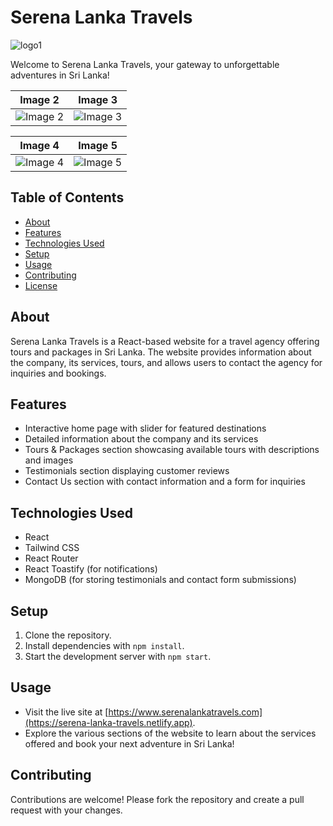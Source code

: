 # Serena Lanka Travels

![logo1](https://github.com/SarangaSiriwardhana9/Serena-Lanka-Travels--React-Website/assets/99233703/eb416252-1fb9-40f8-9a32-68d86e51d418)

Welcome to Serena Lanka Travels, your gateway to unforgettable adventures in Sri Lanka!


| Image 2 | Image 3 |
|---------|---------|
| ![Image 2](https://github.com/SarangaSiriwardhana9/Serena-Lanka-Travels--React-Website/assets/99233703/fbb6ffeb-6316-4f5e-9229-e56937f3a9c9) | ![Image 3](https://github.com/SarangaSiriwardhana9/Serena-Lanka-Travels--React-Website/assets/99233703/202ccd16-6609-4d26-83d6-623aadeb39de) |

| Image 4 | Image 5 |
|---------|---------|
| ![Image 4](https://github.com/SarangaSiriwardhana9/Serena-Lanka-Travels--React-Website/assets/99233703/613bf7c5-810f-4799-94aa-2dda3306a5a4) | ![Image 5](https://github.com/SarangaSiriwardhana9/Serena-Lanka-Travels--React-Website/assets/99233703/81b96de6-42ef-4ac9-bc5e-9e2390e1a9de) |


## Table of Contents

- [About](#about)
- [Features](#features)
- [Technologies Used](#technologies-used)
- [Setup](#setup)
- [Usage](#usage)
- [Contributing](#contributing)
- [License](#license)

## About

Serena Lanka Travels is a React-based website for a travel agency offering tours and packages in Sri Lanka. The website provides information about the company, its services, tours, and allows users to contact the agency for inquiries and bookings.

## Features

- Interactive home page with slider for featured destinations
- Detailed information about the company and its services
- Tours & Packages section showcasing available tours with descriptions and images
- Testimonials section displaying customer reviews
- Contact Us section with contact information and a form for inquiries

## Technologies Used

- React
- Tailwind CSS
- React Router
- React Toastify (for notifications)
- MongoDB (for storing testimonials and contact form submissions)

## Setup

1. Clone the repository.
2. Install dependencies with `npm install`.
3. Start the development server with `npm start`.

## Usage

- Visit the live site at [https://www.serenalankatravels.com](https://serena-lanka-travels.netlify.app).
- Explore the various sections of the website to learn about the services offered and book your next adventure in Sri Lanka!

## Contributing

Contributions are welcome! Please fork the repository and create a pull request with your changes.

